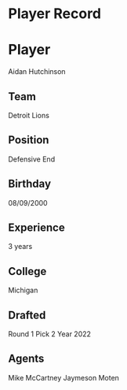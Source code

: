 # Player Record

# Player
Aidan Hutchinson

## Team
Detroit Lions

## Position
Defensive End

## Birthday
08/09/2000

## Experience
3 years

## College
Michigan

## Drafted
Round 1
Pick 2
Year 2022

## Agents
Mike McCartney
Jaymeson Moten